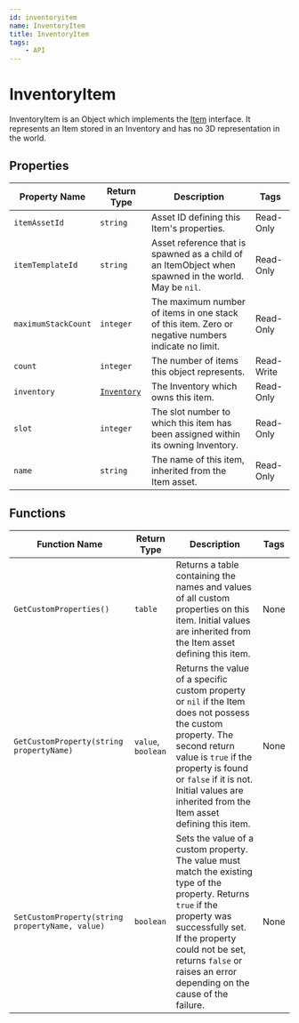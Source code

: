 ```yaml
---
id: inventoryitem
name: InventoryItem
title: InventoryItem
tags:
    - API
---
```


# InventoryItem

InventoryItem is an Object which implements the [Item](item.md) interface. It represents an Item stored in an Inventory and has no 3D representation in the world.

## Properties

| Property Name | Return Type | Description | Tags |
| -------- | ----------- | ----------- | ---- |
| `itemAssetId` | `string` | Asset ID defining this Item's properties. | Read-Only |
| `itemTemplateId` | `string` | Asset reference that is spawned as a child of an ItemObject when spawned in the world. May be `nil`. | Read-Only |
| `maximumStackCount` | `integer` | The maximum number of items in one stack of this item. Zero or negative numbers indicate no limit. | Read-Only |
| `count` | `integer` | The number of items this object represents. | Read-Write |
| `inventory` | [`Inventory`](inventory.md) | The Inventory which owns this item. | Read-Only |
| `slot` | `integer` | The slot number to which this item has been assigned within its owning Inventory. | Read-Only |
| `name` | `string` | The name of this item, inherited from the Item asset. | Read-Only |

## Functions

| Function Name | Return Type | Description | Tags |
| -------- | ----------- | ----------- | ---- |
| `GetCustomProperties()` | `table` | Returns a table containing the names and values of all custom properties on this item. Initial values are inherited from the Item asset defining this item. | None |
| `GetCustomProperty(string propertyName)` | `value`, `boolean` | Returns the value of a specific custom property or `nil` if the Item does not possess the custom property. The second return value is `true` if the property is found or `false` if it is not. Initial values are inherited from the Item asset defining this item. | None |
| `SetCustomProperty(string propertyName, value)` | `boolean` | Sets the value of a custom property. The value must match the existing type of the property. Returns `true` if the property was successfully set. If the property could not be set, returns `false` or raises an error depending on the cause of the failure. | None |
